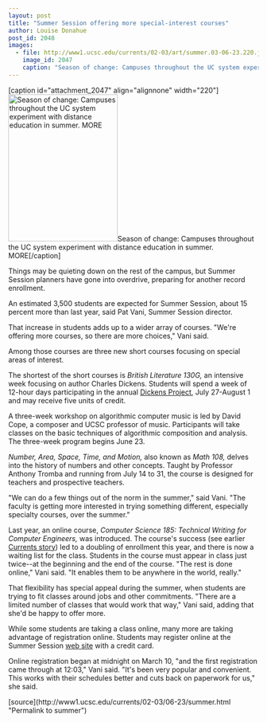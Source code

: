 ```yaml
---
layout: post
title: "Summer Session offering more special-interest courses"
author: Louise Donahue
post_id: 2048
images:
  - file: http://www1.ucsc.edu/currents/02-03/art/summer.03-06-23.220.jpg
    image_id: 2047
    caption: "Season of change: Campuses throughout the UC system experiment with distance education in summer. MORE"
---
```


[caption id="attachment_2047" align="alignnone" width="220"]<a href="http://localhost/mysite/wp-content/uploads/2003/06/summer.03-06-23.220.jpg"><img class="size-full wp-image-2047" src="http://localhost/mysite/wp-content/uploads/2003/06/summer.03-06-23.220.jpg" alt="Season of change: Campuses throughout the UC system experiment with distance education in summer. MORE" width="220" height="295" /></a>Season of change: Campuses throughout the UC system experiment with distance education in summer. MORE[/caption]
<p>
  Things may be quieting down on the rest of the campus, but Summer Session planners have gone into overdrive, preparing for another record enrollment.
</p>
<p>
  An estimated 3,500 students are expected for Summer Session, about 15 percent more than last year, said Pat Vani, Summer Session director.
</p>
<p>
  That increase in students adds up to a wider array of courses. "We're offering more courses, so there are more choices," Vani said.<br>
</p>
<p>
  Among those courses are three new short courses focusing on special areas of interest.<br>
</p>
<p>
  The shortest of the short courses is <i>British Literature 130G,</i> an intensive week focusing on author Charles Dickens. Students will spend a week of 12-hour days participating in the annual <a href="http://humwww.ucsc.edu:16080/dickens/index.html">Dickens Project</a>, July 27-August 1 and may receive five units of credit.<br>
</p>
<p>
  A three-week workshop on algorithmic computer music is led by David Cope, a composer and UCSC professor of music. Participants will take classes on the basic techniques of algorithmic composition and analysis. The three-week program begins June 23.<br>
</p>
<p>
  <i>Number, Area, Space, Time, and Motion,</i> also known as <i>Math 108,</i> delves into the history of numbers and other concepts. Taught by Professor Anthony Tromba and running from July 14 to 31, the course is designed for teachers and prospective teachers.<br>
</p>
<p>
  "We can do a few things out of the norm in the summer," said Vani. "The faculty is getting more interested in trying something different, especially specialty courses, over the summer."<br>
</p>
<p>
  Last year, an online course, <i>Computer Science 185: Technical Writing for Computer Engineers,</i> was introduced. The course's success (see earlier <a href="http://www.ucsc.edu/currents/02-03/10-14/online_course.html">Currents story</a>) led to a doubling of enrollment this year, and there is now a waiting list for the class. Students in the course must appear in class just twice--at the beginning and the end of the course. "The rest is done online," Vani said. "It enables them to be anywhere in the world, really."<br>
</p>
<p>
  That flexibility has special appeal during the summer, when students are trying to fit classes around jobs and other commitments. "There are a limited number of classes that would work that way," Vani said, adding that she'd be happy to offer more.<br>
</p>
<p>
  While some students are taking a class online, many more are taking advantage of registration online. Students may register online at the Summer Session <a href="http://summer.ucsc.edu/">web site</a> with a credit card.<br>
</p>
<p>
  Online registration began at midnight on March 10, "and the first registration came through at 12:03," Vani said. "It's been very popular and convenient. This works with their schedules better and cuts back on paperwork for us," she said.
</p>
[source](http://www1.ucsc.edu/currents/02-03/06-23/summer.html "Permalink to summer")
